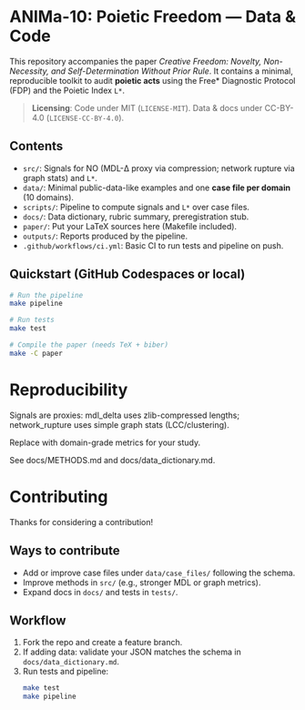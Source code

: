 # ANIMa-10: Poietic Freedom — Data & Code

This repository accompanies the paper *Creative Freedom: Novelty, Non-Necessity, and Self-Determination Without Prior Rule*.
It contains a minimal, reproducible toolkit to audit **poietic acts** using the Free* Diagnostic Protocol (FDP) and the Poietic Index `L*`.

> **Licensing**: Code under MIT (`LICENSE-MIT`). Data & docs under CC-BY-4.0 (`LICENSE-CC-BY-4.0`).

## Contents
- `src/`: Signals for NO (MDL-Δ proxy via compression; network rupture via graph stats) and `L*`.
- `data/`: Minimal public-data-like examples and one **case file per domain** (10 domains).
- `scripts/`: Pipeline to compute signals and `L*` over case files.
- `docs/`: Data dictionary, rubric summary, preregistration stub.
- `paper/`: Put your LaTeX sources here (Makefile included).
- `outputs/`: Reports produced by the pipeline.
- `.github/workflows/ci.yml`: Basic CI to run tests and pipeline on push.

## Quickstart (GitHub Codespaces or local)
```bash
# Run the pipeline
make pipeline

# Run tests
make test

# Compile the paper (needs TeX + biber)
make -C paper
```

# Reproducibility

Signals are proxies: mdl_delta uses zlib-compressed lengths; network_rupture uses simple graph stats (LCC/clustering).

Replace with domain-grade metrics for your study.

See docs/METHODS.md and docs/data_dictionary.md.




# Contributing

Thanks for considering a contribution!

## Ways to contribute
- Add or improve case files under `data/case_files/` following the schema.
- Improve methods in `src/` (e.g., stronger MDL or graph metrics).
- Expand docs in `docs/` and tests in `tests/`.

## Workflow
1. Fork the repo and create a feature branch.
2. If adding data: validate your JSON matches the schema in `docs/data_dictionary.md`.
3. Run tests and pipeline:
   ```bash
   make test
   make pipeline

